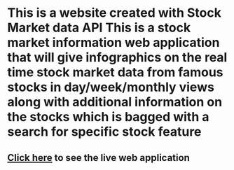 # This is a website created with Stock Market data API This is a stock market information web application that will give infographics on the real time stock market data from famous stocks in day/week/monthly views along with additional information on the stocks which is bagged with a search for specific stock feature

## [Click here](https://stock-information.web.app/) to see the live web application
